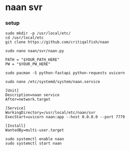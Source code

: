 # naan svr

### setup
`sudo mkdir -p /usr/local/etc/`  
`cd /usr/local/etc`  
`git clone https://github.com/critiqalfish/naan`  

`sudo nano naan/svr/naan.py`  
```
PATH = "$YOUR_PATH_HERE"
PW = "$YOUR_PW_HERE"
```
`sudo pacman -S python-fastapi python-requests uvicorn`  

`sudo nano /etc/systemd/system/naan.service`  
```
[Unit]
Description=naan service
After=network.target

[Service]
WorkingDirectory=/usr/local/etc/naan/svr
ExecStart=uvicorn naan:app --host 0.0.0.0 --port 7779

[Install]
WantedBy=multi-user.target
```
`sudo systemctl enable naan`  
`sudo systemctl start naan`  